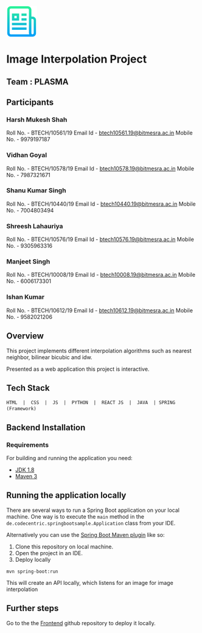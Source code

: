 
 <a href="" >
   <img src="./logo.png" alt="Logo" width="80" height="80">
 </a>
 
# Image Interpolation Project

## Team : PLASMA
## Participants
### Harsh Mukesh Shah
Roll No. - BTECH/10561/19
Email Id - btech10561.19@bitmesra.ac.in
Mobile No. - 9979197187
### Vidhan Goyal
Roll No. - BTECH/10578/19
Email Id - btech10578.19@bitmesra.ac.in
Mobile No. - 7987321671
### Shanu Kumar Singh
Roll No. - BTECH/10440/19
Email Id - btech10440.19@bitmesra.ac.in
Mobile No. - 7004803494
### Shreesh Lahauriya
Roll No. - BTECH/10576/19
Email Id - btech10576.19@bitmesra.ac.in
Mobile No. - 9305963316
### Manjeet Singh
Roll No. - BTECH/10008/19
Email Id - btech10008.19@bitmesra.ac.in
Mobile No. - 6006173301
### Ishan Kumar
Roll No. - BTECH/10612/19
Email Id - btech10612.19@bitmesra.ac.in
Mobile No. - 9582021206

## Overview
This project implements different interpolation algorithms such as nearest neighbor, bilinear bicubic and idw. 

Presented as a web application this project is interactive.

## Tech Stack
	HTML  |  CSS  |  JS  |  PYTHON  |  REACT JS  |  JAVA  | SPRING (Framework) 
  

## Backend Installation

### Requirements
For building and running the application you need:

- [JDK 1.8](http://www.oracle.com/technetwork/java/javase/downloads/jdk8-downloads-2133151.html)
- [Maven 3](https://maven.apache.org)
  
  
## Running the application locally

There are several ways to run a Spring Boot application on your local machine. One way is to execute the `main` method in the `de.codecentric.springbootsample.Application` class from your IDE.

Alternatively you can use the [Spring Boot Maven plugin](https://docs.spring.io/spring-boot/docs/current/reference/html/build-tool-plugins-maven-plugin.html) like so:

1. Clone this repository on local machine.
2. Open the project in an IDE.
3. Deploy locally
```shell
mvn spring-boot:run
```
This will create an API locally, which listens for an image for image interpolation

## Further steps
Go to the the [Frontend](https://github.com/vidu120/imageInterpolationFrontend) github repository to deploy it locally.

